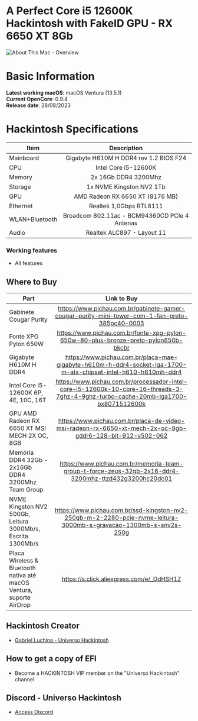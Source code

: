 # A Perfect Core i5 12600K Hackintosh with FakeID GPU - RX 6650 XT 8Gb

![About This Mac - Overview](https://github.com/luchina-gabriel/EFI-GIGABYTE-H610M-H-DDR4-rev1.2-Core-i5-12600K-RX6650XT-PUBLIC/assets/23700365/2e79e43f-52c3-488d-bdf6-ec0357faa8a6)

# Basic Information

**Latest working macOS**: macOS Ventura (13.5.1)
<br>
**Current OpenCore**: 0.9.4
<br>
**Release date**: 28/08/2023

# Hackintosh Specifications
|Item|Description|
|-|:-------:|
|Mainboard|Gigabyte H610M H DDR4 rev 1.2 BIOS F24|
|CPU|Intel Core i5-12600K|
|Memory|2x 16Gb DDR4 3200Mhz|
|Storage|1x NVME Kingston NV2 1Tb|
|GPU|AMD Radeon RX 6650 XT (8176 MB)|
|Ethernet|Realtek 1,0Gbps RTL8111|
|WLAN+Bluetooth|Broadcom 802.11ac - BCM94360CD PCIe 4 Antenas|
|Audio|Realtek ALC897 - Layout 11|

### Working features
- All features

## Where to Buy

|Part|Link to Buy|
|-|:-------:|
|Gabinete Cougar Purity|https://www.pichau.com.br/gabinete-gamer-cougar-purity-mini-tower-com-1-fan-preto-385pc40-0003|
|Fonte XPG Pylon 650W|https://www.pichau.com.br/fonte-xpg-pylon-650w-80-plus-bronze-preto-pylon650b-bkcbr|
|Gigabyte H610M H DDR4|https://www.pichau.com.br/placa-mae-gigabyte-h610m-h-ddr4-socket-lga-1700-m-atx-chipset-intel-h610-h610mh-ddr4|
|Intel Core i5-12600K 6P, 4E, 10C, 16T|https://www.pichau.com.br/processador-intel-core-i5-12600k-10-core-16-threads-3-7ghz-4-9ghz-turbo-cache-20mb-lga1700-bx8071512600k|
|GPU AMD Radeon RX 6650 XT MSI MECH 2X OC, 8GB|https://www.pichau.com.br/placa-de-video-msi-radeon-rx-6650-xt-mech-2x-oc-8gb-gddr6-128-bit-912-v502-062|
|Memória DDR4 32Gb - 2x16Gb DDR4 3200Mhz Team Group|https://www.pichau.com.br/memoria-team-group-t-force-zeus-32gb-2x16-ddr4-3200mhz-ttzd432g3200hc20dc01|
|NVME Kingston NV2 500Gb, Leitura 3000Mb/s, Escrita 1300Mb/s|https://www.pichau.com.br/ssd-kingston-nv2-250gb-m-2-2280-pcie-nvme-leitura-3000mb-s-gravacao-1300mb-s-snv2s-250g|
|Placa Wireless & Bluetooth nativa até macOS Ventura, suporte AirDrop|https://s.click.aliexpress.com/e/_DdHSH1Z|

## Hackintosh Creator
- [Gabriel Luchina - Universo Hackintosh](https://luchina.com.br)

## How to get a copy of EFI
- Become a HACKINTOSH VIP member on the "Universo Hackintosh" channel

## Discord - Universo Hackintosh
- [Access Discord](https://discord.universohackintosh.com.br)
